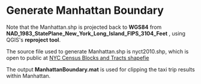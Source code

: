 # Generate Manhattan Boundary

Note that the Manhattan.shp is projected back to __WGS84__ from __NAD_1983_StatePlane_New_York_Long_Island_FIPS_3104_Feet__ , using QGIS's __reproject tool__.

The source file used to generate Manhattan.shp is nyct2010.shp, which is open to public at [NYC Census Blocks and Tracts shapefie]( https://www1.nyc.gov/site/planning/data-maps/open-data/districts-download-metadata.page)

The output __ManhattanBoundary.mat__ is used for clipping the taxi trip results within Manhattan.

